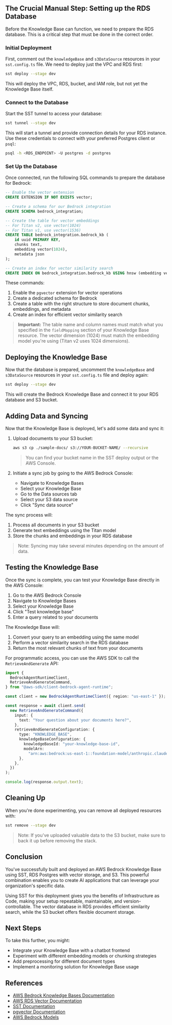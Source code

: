 ## The Crucial Manual Step: Setting up the RDS Database

Before the Knowledge Base can function, we need to prepare the RDS database. This is a critical step that must be done in the correct order.

### Initial Deployment

First, comment out the `knowledgeBase` and `s3DataSource` resources in your `sst.config.ts` file. We need to deploy just the VPC and RDS first:

```bash
sst deploy --stage dev
```

This will deploy the VPC, RDS, bucket, and IAM role, but not yet the Knowledge Base itself.

### Connect to the Database

Start the SST tunnel to access your database:

```bash
sst tunnel --stage dev
```

This will start a tunnel and provide connection details for your RDS instance. Use these credentials to connect with your preferred Postgres client or `psql`:

```bash
psql -h <RDS_ENDPOINT> -U postgres -d postgres
```

### Set Up the Database

Once connected, run the following SQL commands to prepare the database for Bedrock:

```sql
-- Enable the vector extension
CREATE EXTENSION IF NOT EXISTS vector;

-- Create a schema for our Bedrock integration
CREATE SCHEMA bedrock_integration;

-- Create the table for vector embeddings
-- For Titan v2, use vector(1024)
-- For Titan v1, use vector(1536)
CREATE TABLE bedrock_integration.bedrock_kb (
    id uuid PRIMARY KEY,
    chunks text,
    embedding vector(1024),
    metadata json
);

-- Create an index for vector similarity search
CREATE INDEX ON bedrock_integration.bedrock_kb USING hnsw (embedding vector_cosine_ops) WITH (ef_construction=256);
```

These commands:

1. Enable the `pgvector` extension for vector operations
2. Create a dedicated schema for Bedrock
3. Create a table with the right structure to store document chunks, embeddings, and metadata
4. Create an index for efficient vector similarity search

> **Important:** The table name and column names must match what you specified in the `fieldMapping` section of your Knowledge Base resource. The vector dimension (1024) must match the embedding model you're using (Titan v2 uses 1024 dimensions).

## Deploying the Knowledge Base

Now that the database is prepared, uncomment the `knowledgeBase` and `s3DataSource` resources in your `sst.config.ts` file and deploy again:

```bash
sst deploy --stage dev
```

This will create the Bedrock Knowledge Base and connect it to your RDS database and S3 bucket.

## Adding Data and Syncing

Now that the Knowledge Base is deployed, let's add some data and sync it:

1. Upload documents to your S3 bucket:

   ```bash
   aws s3 cp ./sample-docs/ s3://YOUR-BUCKET-NAME/ --recursive
   ```

   > You can find your bucket name in the SST deploy output or the AWS Console.

2. Initiate a sync job by going to the AWS Bedrock Console:
   - Navigate to Knowledge Bases
   - Select your Knowledge Base
   - Go to the Data sources tab
   - Select your S3 data source
   - Click "Sync data source"

The sync process will:

1. Process all documents in your S3 bucket
2. Generate text embeddings using the Titan model
3. Store the chunks and embeddings in your RDS database

> Note: Syncing may take several minutes depending on the amount of data.

## Testing the Knowledge Base

Once the sync is complete, you can test your Knowledge Base directly in the AWS Console:

1. Go to the AWS Bedrock Console
2. Navigate to Knowledge Bases
3. Select your Knowledge Base
4. Click "Test knowledge base"
5. Enter a query related to your documents

The Knowledge Base will:

1. Convert your query to an embedding using the same model
2. Perform a vector similarity search in the RDS database
3. Return the most relevant chunks of text from your documents

For programmatic access, you can use the AWS SDK to call the `RetrieveAndGenerate` API:

```typescript
import {
  BedrockAgentRuntimeClient,
  RetrieveAndGenerateCommand,
} from "@aws-sdk/client-bedrock-agent-runtime";

const client = new BedrockAgentRuntimeClient({ region: "us-east-1" });

const response = await client.send(
  new RetrieveAndGenerateCommand({
    input: {
      text: "Your question about your documents here?",
    },
    retrieveAndGenerateConfiguration: {
      type: "KNOWLEDGE_BASE",
      knowledgeBaseConfiguration: {
        knowledgeBaseId: "your-knowledge-base-id",
        modelArn:
          "arn:aws:bedrock:us-east-1::foundation-model/anthropic.claude-3-sonnet-20240229-v1:0",
      },
    },
  })
);

console.log(response.output.text);
```

## Cleaning Up

When you're done experimenting, you can remove all deployed resources with:

```bash
sst remove --stage dev
```

> Note: If you've uploaded valuable data to the S3 bucket, make sure to back it up before removing the stack.

## Conclusion

You've successfully built and deployed an AWS Bedrock Knowledge Base using SST, RDS Postgres with vector storage, and S3. This powerful combination enables you to create AI applications that can leverage your organization's specific data.

Using SST for this deployment gives you the benefits of Infrastructure as Code, making your setup repeatable, maintainable, and version-controllable. The vector database in RDS provides efficient similarity search, while the S3 bucket offers flexible document storage.

## Next Steps

To take this further, you might:

- Integrate your Knowledge Base with a chatbot frontend
- Experiment with different embedding models or chunking strategies
- Add preprocessing for different document types
- Implement a monitoring solution for Knowledge Base usage

## References

- [AWS Bedrock Knowledge Bases Documentation](https://docs.aws.amazon.com/bedrock/latest/userguide/knowledge-base.html)
- [AWS RDS Vector Documentation](https://docs.aws.amazon.com/AmazonRDS/latest/AuroraUserGuide/AuroraPostgreSQL.VectorDB.html)
- [SST Documentation](https://docs.sst.dev/)
- [pgvector Documentation](https://github.com/pgvector/pgvector)
- [AWS Bedrock Models](https://docs.aws.amazon.com/bedrock/latest/userguide/models-supported.html)
